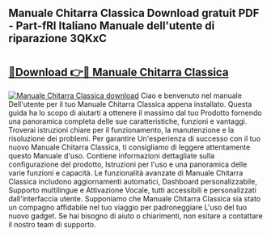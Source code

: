 ## Manuale Chitarra Classica Download gratuit PDF - Part-fRl Italiano Manuale dell'utente di riparazione 3QKxC

# <h2><a href="http://dfdy6l.blite.top/?on=Manuale+Chitarra+Classica">🔗Download 👉🔴 Manuale Chitarra Classica</a></h2>

[![Manuale Chitarra Classica download](https://i.imgur.com/lujVjoI.png)](http://dfdy6l.blite.top/?on=Manuale+Chitarra+Classica)
Ciao e benvenuto nel manuale Dell'utente per il tuo Manuale Chitarra Classica appena installato. Questa guida ha lo scopo di aiutarti a ottenere il massimo dal tuo Prodotto fornendo una panoramica completa delle sue caratteristiche, funzioni e vantaggi. Troverai istruzioni chiare per il funzionamento, la manutenzione e la risoluzione dei problemi. Per garantire Un'esperienza di successo con il tuo nuovo Manuale Chitarra Classica, ti consigliamo di leggere attentamente questo Manuale d'uso. Contiene informazioni dettagliate sulla configurazione del prodotto, Istruzioni per l'uso e una panoramica delle varie funzioni e capacità. Le funzionalità avanzate di Manuale Chitarra Classica includono aggiornamenti automatici, Dashboard personalizzabile, Supporto multilingue e Attivazione Vocale, tutti accessibili e personalizzati dall'interfaccia utente. Supponiamo che Manuale Chitarra Classica sia stato un compagno affidabile nel tuo viaggio per padroneggiare L'uso del tuo nuovo gadget. Se hai bisogno di aiuto o chiarimenti, non esitare a contattare il nostro team di supporto.
